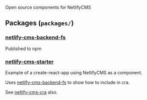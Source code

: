 Open source components for NetlifyCMS

## Packages (`packages/`)

### [netlify-cms-backend-fs][1]

Published to npm

### [netlify-cms-starter][2]

Example of a create-react-app using NetlifyCMS as a component.

Uses [netlify-cms-backend-fs][1] to show how to include in cra.

See [netlify-cms-cra][3] also.

[1]: https://github.com/adarta/netlify-cms-components/packages/netlify-cms-backend-fs
[2]: https://github.com/adarta/netlify-cms-components/packages/netlify-cms-starter
[3]: https://github.com/adarta/netlify-cms-react-example
[4]: https://github.com/adarta/netlify-cms-components
